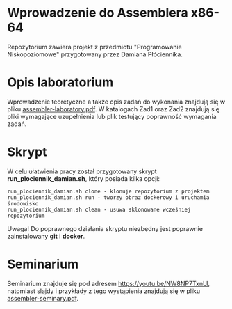 # Wprowadzenie do Assemblera x86-64
Repozytorium zawiera projekt z przedmiotu "Programowanie Niskopoziomowe" przygotowany przez Damiana Płóciennika.

# Opis laboratorium
Wprowadzenie teoretyczne a także opis zadań do wykonania znajdują się w pliku [assembler-laboratory.pdf](assembler-laboratory.pdf). W katalogach Zad1 oraz Zad2 znajdują się pliki wymagające uzupełnienia lub plik testujący poprawność wymagania zadań.

# Skrypt
W celu ułatwienia pracy został przygotowany skrypt **run_plociennik_damian.sh**, który posiada kilka opcji:
```
run_plociennik_damian.sh clone - klonuje repozytorium z projektem
run_plociennik_damian.sh run - tworzy obraz dockerowy i uruchamia środowisko
run_plociennik_damian.sh clean - usuwa sklonowane wcześniej repozytorium
```
Uwaga! Do poprawnego działania skryptu niezbędny jest poprawnie zainstalowany **git** i **docker**.
# Seminarium
Seminarium znajduje się pod adresem https://youtu.be/NW8NP7TxnLI, natomiast slajdy i przykłady z tego wystąpienia znajdują się w pliku [assembler-seminary.pdf](assembler-seminary.pdf).
